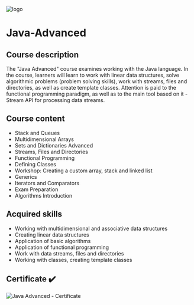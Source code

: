 ![logo](https://github.com/viktorpetrov1997/Programming-Fundamentals-Java/assets/126717931/70482e4e-46c0-4f53-9db2-a2676a0b4b6b)
# Java-Advanced
## Course description
The "Java Advanced" course examines working with the Java language. In the course, learners will learn to work with linear data structures, solve algorithmic problems (problem solving skills), work with streams, files and directories, as well as create template classes. Attention is paid to the functional programming paradigm, as well as to the main tool based on it - Stream API for processing data streams.
## Course content
* Stack and Queues
* Multidimensional Arrays
* Sets and Dictionaries Advanced
* Streams, Files and Directories
* Functional Programming
* Defining Classes
* Workshop: Creating a custom array, stack and linked list
* Generics
* Iterators and Comparators
* Exam Preparation
* Algorithms Introduction
## Acquired skills
* Working with multidimensional and associative data structures
* Creating linear data structures
* Application of basic algorithms
* Application of functional programming
* Work with data streams, files and directories
* Working with classes, creating template classes
## Certificate :heavy_check_mark:
![Java Advanced - Certificate](https://github.com/user-attachments/assets/61be40ec-dbad-47ea-ba99-ce92ef127629)

